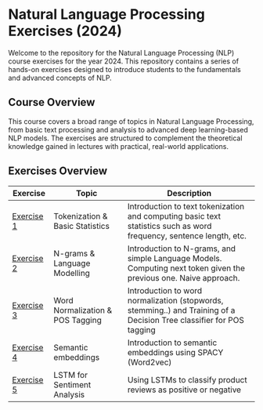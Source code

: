 # Natural Language Processing Exercises (2024)

Welcome to the repository for the Natural Language Processing (NLP) course exercises for the year 2024. This repository contains a series of hands-on exercises designed to introduce students to the fundamentals and advanced concepts of NLP. 

## Course Overview 

This course covers a broad range of topics in Natural Language Processing, from basic text processing and analysis to advanced deep learning-based NLP models. The exercises are structured to complement the theoretical knowledge gained in lectures with practical, real-world applications.

  
## Exercises Overview


| Exercise         | Topic                           | Description                                  |
|-----------------|---------------------------------|----------------------------------------------|
| [Exercise 1](https://github.com/Neilus03/NLP-2024/blob/c8567d430eacc96d02a7652d7a1b9a902501e730/tokenization_%26_basic_statistics.ipynb)      | Tokenization & Basic Statistics | Introduction to text tokenization and computing basic text statistics such as word frequency, sentence length, etc. |
| [Exercise 2](https://github.com/Neilus03/NLP-2024/blob/293cd4d1ad46569346846ed89c5dcd4242203c51/LAB2-N-grams_%26_Language_Modelling.ipynb)    | N-grams & Language Modelling | Introduction to N-grams, and simple Language Models. Computing next token given the previous one. Naive approach. |
|[Exercise 3](https://github.com/Neilus03/NLP-2024/blob/main/LAB3_Word_normalization.ipynb)| Word Normalization & POS Tagging| Introduction to word normalization (stopwords, stemming..) and Training of a Decision Tree classifier for POS tagging|
|[Exercise 4](https://github.com/Neilus03/NLP-2024/blob/main/LAB4_Semantic_embeddings.ipynb)| Semantic embeddings| Introduction to semantic embeddings using SPACY (Word2vec)|
|[Exercise 5](https://github.com/Neilus03/NLP-2024/blob/main/LAB5_LSTM_for_sentiment_analysis.ipynb)| LSTM for Sentiment Analysis| Using LSTMs to classify product reviews as positive or negative |
